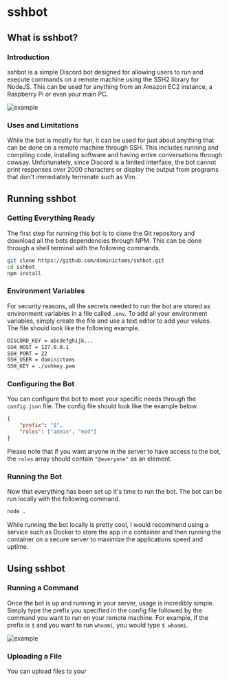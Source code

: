 # sshbot

## What is sshbot?
### Introduction
sshbot is a simple Discord bot designed for allowing users to run and execute commands on a remote machine using the SSH2 library for NodeJS. This can be used for anything from an Amazon EC2 instance, a Raspberry Pi or even your main PC.

![example](https://imgur.com/jAPiMlh.png "example")

### Uses and Limitations
While the bot is mostly for fun, it can be used for just about anything that can be done on a remote machine through SSH. This includes running and compiling code, installing software and having entire conversations through cowsay. Unfortunately, since Discord is a limited interface, the bot cannot print responses over 2000 characters or display the output from programs that don't immediately terminate such as Vim.

## Running sshbot
### Getting Everything Ready
The first step for running this bot is to clone the Git repository and download all the bots dependencies through NPM. This can be done through a shell terminal with the following commands.
```sh
git clone https://github.com/dominictoms/sshbot.git
cd sshbot
npm install
```

### Environment Variables
For security reasons, all the secrets needed to run the bot are stored as environment variables in a file called `.env`. To add all your environment variables, simply create the file and use a text editor to add your values. The file should look like the following example.
```sh
DISCORD_KEY = abcdefghijk...
SSH_HOST = 127.0.0.1
SSH_PORT = 22
SSH_USER = dominictoms
SSH_KEY = ./sshkey.pem
```

### Configuring the Bot
You can configure the bot to meet your specific needs through the `config.json` file. The config file should look like the example below.
```json
{
	"prefix": "$",
	"roles": ["admin", "mod"]
}
```
Please note that if you want anyone in the server to have access to the bot, the `roles` array should contain `"@everyone"` as an element.

### Running the Bot
Now that everything has been set up it's time to run the bot. The bot can be run locally with the following command.
```sh
node .
```
While running the bot locally is pretty cool, I would recommend using a service such as Docker to store the app in a container and then running the container on a secure server to maximize the applications speed and uptime.

## Using sshbot
### Running a Command
Once the bot is up and running in your server, usage is incredibly simple. Simply type the prefix you specified in the config file followed by the command you want to run on your remote machine. For example, if the prefix is `$` and you want to run `whoami`, you would type `$ whoami`.

![example](https://imgur.com/VZd1dFl.png "example")

### Uploading a File
You can upload files to your 

